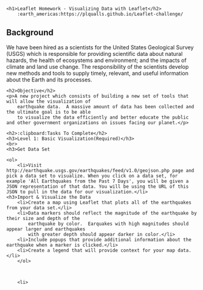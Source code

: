 <html>

    <h1>Leaflet Homework - Visualizing Data with Leaflet</h2>
        :earth_americas:https://plqualls.github.io/Leaflet-challenge/
<body>
    <h2>Background</h2>
    <p>We have been hired as a scientists for the United States Geological Survey (USGS) which is responsible for providing scientific data about natural hazards, the health of ecosystems and environment; and the impacts of climate and land use change. The responsibility of the scientists develop new methods and tools to supply timely, relevant, and useful information about the Earth and its processes.</p>
    
    <h2>Objective</h2>
    <p>A new project which consists of building a new set of tools that will allow the visualization of
        earthquake data.  A massive amount of data has been collected and the ultimate goal is to be able
        to visualize the data efficiently and better educate the public and other government organizations on issues facing our planet.</p>
    
    <h2>:clipboard:Tasks To Complete</h2>
    <h3>Level 1: Basic Visualization(Required)</h3>
    <br>
    <h3>Get Data Set
    
    <ol>
        <li>Visit http://earthquake.usgs.gov/earthquakes/feed/v1.0/geojson.php page and pick a data set to visualize. When you click on a data set, for example 'All Earthquakes from the Past 7 Days', you will be given a JSON representation of that data. You will be using the URL of this JSON to pull in the data for our visualization.</li>
    <h3>Import & Visualize the Data
        <li>Create a map using Leaflet that plots all of the earthquakes from your data set.</li>
        <li>Data markers should reflect the magnitude of the earthquake by their size and depth of the 
            earthquake by color.  Earquakes with high magnitudes should appear larger and earthquakes
            with greater depth should appear darker in color.</li>
        <li>Include popups that provide additional information about the earthquake when a marker is clicked.</li>
        <li>Create a legend that will provide context for your map data.</li>
        </ol>

    

        <li>




</body>
</html>